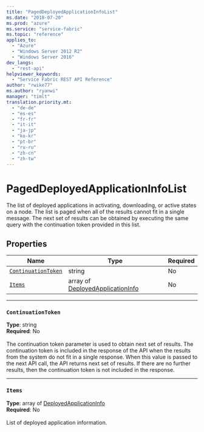 ```yaml
---
title: "PagedDeployedApplicationInfoList"
ms.date: "2018-07-20"
ms.prod: "azure"
ms.service: "service-fabric"
ms.topic: "reference"
applies_to: 
  - "Azure"
  - "Windows Server 2012 R2"
  - "Windows Server 2016"
dev_langs: 
  - "rest-api"
helpviewer_keywords: 
  - "Service Fabric REST API Reference"
author: "rwike77"
ms.author: "ryanwi"
manager: "timlt"
translation.priority.mt: 
  - "de-de"
  - "es-es"
  - "fr-fr"
  - "it-it"
  - "ja-jp"
  - "ko-kr"
  - "pt-br"
  - "ru-ru"
  - "zh-cn"
  - "zh-tw"
---
```

# PagedDeployedApplicationInfoList

The list of deployed applications in activating, downloading, or active states on a node.
The list is paged when all of the results cannot fit in a single message.
The next set of results can be obtained by executing the same query with the continuation token provided in this list.


## Properties
| Name | Type | Required |
| --- | --- | --- |
| [`ContinuationToken`](#continuationtoken) | string | No |
| [`Items`](#items) | array of [DeployedApplicationInfo](sfclient-model-deployedapplicationinfo.md) | No |

____
### `ContinuationToken`
__Type__: string <br/>
__Required__: No<br/>
<br/>
The continuation token parameter is used to obtain next set of results. The continuation token is included in the response of the API when the results from the system do not fit in a single response. When this value is passed to the next API call, the API returns next set of results. If there are no further results, then the continuation token is not included in the response.

____
### `Items`
__Type__: array of [DeployedApplicationInfo](sfclient-model-deployedapplicationinfo.md) <br/>
__Required__: No<br/>
<br/>
List of deployed application information.
